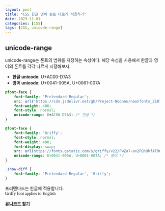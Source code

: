 ```yaml
---
layout: post
title: "CSS 한글 영어 폰트 다르게 적용하기"
date: 2023-11-01 
categories: [CSS]
tags: [CSS, unicode-range]
---
```


<style>
@font-face {
    font-family: 'Pretendard-Regular';
    src: url('https://cdn.jsdelivr.net/gh/Project-Noonnu/noonfonts_2107@1.1/Pretendard-Regular.woff') format('woff');
    font-weight: 400;
    font-style: normal;
	unicode-range: U+AC00-D7A3; /* 한글 */
}

@font-face {
  font-family: 'Griffy';
  font-style: normal;
  font-weight: 400;
  font-display: swap;
  src: url(https://fonts.gstatic.com/s/griffy/v22/FwZa7-ox2FQh9kfAT96F.woff2) format('woff2');
  unicode-range: U+0041-005A, U+0061-007A; /* 영어 */
}

.show-diff {
	font-family: 'Pretendard-Regular', 'Griffy';
}
</style>


## unicode-range
unicode-range는 폰트의 범위를 지정하는 속성이다. 해당 속성을 사용해서 한글과 영어의 폰트를 각각 다르게 지정해보자.

- **한글 unicode**: U+AC00-D7A3
- **영어 unicode**: U+0041-005A, U+0061-007A

```css
@font-face {
	font-family: 'Pretendard-Regular';
	src: url('https://cdn.jsdelivr.net/gh/Project-Noonnu/noonfonts_2107@1.1/Pretendard-Regular.woff') format('woff');
	font-weight: 400;
	font-style: normal;
	unicode-range: U+AC00-D7A3; /* 한글 */
}

@font-face {
	font-family: 'Griffy';
	font-style: normal;
	font-weight: 400;
	font-display: swap;
	src: url(https://fonts.gstatic.com/s/griffy/v22/FwZa7-ox2FQh9kfAT96F.woff2) format('woff2');
	unicode-range: U+0041-005A, U+0061-007A; /* 영어 */
}

.show-diff {
	font-family: 'Pretendard-Regular', 'Griffy';
}
```

<p class="show-diff">
프리텐다드는 한글에 적용합니다.
<br />
Griffy font applies to English
</p>

[**유니코드 찾기**](https://www.unicode.org/charts/)